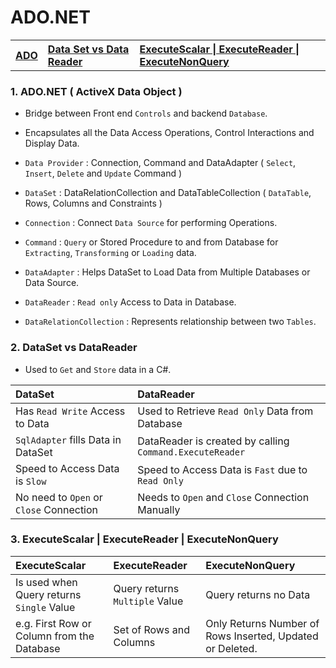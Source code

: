 # ADO.NET 

<table>
   <tr>      
      <th align=left><a href='#ado'>ADO</a></th>
      <th align=left><a href='#set'>Data Set vs Data Reader</a></th>   
      <th align=left><a href='#execute'>ExecuteScalar | ExecuteReader | ExecuteNonQuery</a></th>               
   </tr>
</table>
  

<h3 name='ado'>1. ADO.NET ( ActiveX Data Object )</h3>

- Bridge between Front end `Controls` and backend `Database`.
- Encapsulates all the Data Access Operations, Control Interactions and Display Data.

- `Data Provider` : Connection, Command and DataAdapter ( `Select`, `Insert`, `Delete` and `Update` Command )
- `DataSet` : DataRelationCollection and DataTableCollection ( `DataTable`, Rows, Columns and Constraints )

- `Connection`  : Connect `Data Source` for performing Operations.
- `Command` : `Query` or Stored Procedure to and from Database for `Extracting`, `Transforming` or `Loading` data.
- `DataAdapter` : Helps DataSet to Load Data from Multiple Databases or Data Source.
- `DataReader` : `Read only` Access to Data in Database.
- `DataRelationCollection` : Represents relationship between two `Tables`.

<h3 name='set'>2. DataSet vs DataReader</h3>

- Used to `Get` and `Store` data in a C#.

DataSet |  DataReader 
:--- | :---
Has `Read Write` Access to Data | Used to Retrieve `Read Only` Data from Database
`SqlAdapter` fills Data in DataSet | DataReader is created by calling `Command.ExecuteReader`
Speed to Access Data is `Slow` | Speed to Access Data is `Fast` due to `Read Only`
No need to `Open` or `Close` Connection | Needs to `Open` and `Close` Connection Manually

<h3 name='execute'>3. ExecuteScalar | ExecuteReader | ExecuteNonQuery</h3>

ExecuteScalar | ExecuteReader | ExecuteNonQuery
:--- | :--- | :---
Is used when Query returns `Single` Value | Query returns `Multiple` Value | Query returns no Data
e.g. First Row or Column from the Database | Set of Rows and Columns | Only Returns Number of Rows Inserted, Updated or Deleted.
